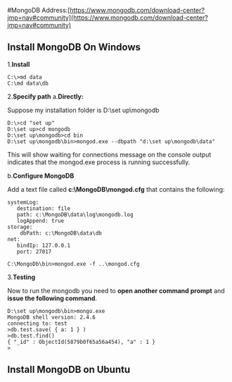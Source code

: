 #MongoDB
Address:[https://www.mongodb.com/download-center?jmp=nav#community](https://www.mongodb.com/download-center?jmp=nav#community)

## Install MongoDB On Windows
1.**Install**
```
C:\>md data
C:\md data\db
```
2.**Specify path**
 a.**Directly:**
 
Suppose my installation folder is D:\set up\mongodb
```
D:\>cd "set up"
D:\set up>cd mongodb
D:\set up\mongodb>cd bin
D:\set up\mongodb\bin>mongod.exe --dbpath "d:\set up\mongodb\data" 
```
This will show waiting for connections message on the console output indicates that the mongod.exe process is running successfully.

b.**Configure MongoDB**

Add a text file called  **c:\MongoDB\mongod.cfg** that contains the following:
```
systemLog:
   destination: file
   path: c:\MongoDB\data\log\mongodb.log
   logAppend: true
storage:
    dbPath: c:\MongoDB\data\db
net:
   bindIp: 127.0.0.1
   port: 27017
```
```
C:\MongoDb\bin>mongod.exe -f ..\mongod.cfg
```
3.**Testing**

Now to run the mongodb you need to **open another command prompt** and **issue the following command**.



```
D:\set up\mongodb\bin>mongo.exe
MongoDB shell version: 2.4.6
connecting to: test
>db.test.save( { a: 1 } )
>db.test.find()
{ "_id" : ObjectId(5879b0f65a56a454), "a" : 1 }
>
```
## Install MongoDB on Ubuntu

